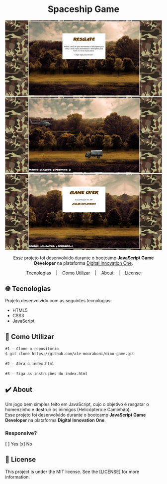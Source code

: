 <h1 align="center">Spaceship Game</h1>
<p align="center">
  
  ![Demo Game](readme/demo.png)
  ![Demo Game](readme/demo-2.png)
  ![Demo Game](readme/demo-3.png)

</p>

<p align="center">
  Esse projeto foi desenvolvido durante o bootcamp <strong>JavaScript Game Developer</strong> na plataforma <a href="https://digitalinnovation.one/">Digital Innovation One</a>.
</p>

<p align="center">
   <a href="#globe_with_meridians-Tecnologias">Tecnologias</a>
  &nbsp;&nbsp;&nbsp;|&nbsp;&nbsp;&nbsp;
  <a href="#wrench-Como-Utilizar">Como Utilizar</a>
  &nbsp;&nbsp;&nbsp;|&nbsp;&nbsp;&nbsp;
  <a href="#heavy_check_mark-About">About</a>
  &nbsp;&nbsp;&nbsp;|&nbsp;&nbsp;&nbsp;
  <a href="#memo-License">License</a> 
</p>
</p>

## :globe_with_meridians: Tecnologias
<p>Projeto desenvolvido com as seguintes tecnologias:</p>

* HTML5
* CSS3
* JavaScript

## :wrench: Como Utilizar

```
#1 - Clone o repositório
$ git clone https://github.com/ale-mouraboni/dino-game.git

#2 - Abra o index.html

#3 - Siga as instruções do index.html
```

## :heavy_check_mark: About
<p>Um jogo bem simples feito em JavaScript, cujo o objetivo é resgatar o homenzinho e destruir os inimigos (Helicóptero e Caminhão).
</br>
Esse projeto foi desenvolvido durante o bootcamp <strong>JavaScript Game Developer</strong> na plataforma <strong>Digital Innovation One</strong>.
</p>

### Responsive?
[ ] Yes  [x] No

## :memo: License
<p>This project is under the MIT license. See the [LICENSE] for more information.
</p>
